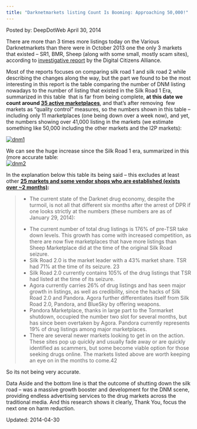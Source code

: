 ```yaml
---
title: "Darknetmarkets listing Count Is Booming: Approaching 50,000!"
---
```


Posted by: DeepDotWeb
<span>April 30, 2014</span>
    
<p>There are more than 3 times more listings today on the Various Darknetmarkets than there were in October 2013 one the only 3 markets that existed &#8211; SR1, BMR, Sheep (along with some small, mostly scam sites), according to <a href="http://bit.ly/NewSilkRoad">investigative report</a> by the Digital Citizens Alliance.</p>
<p>Most of the reports focuses on comparing silk road 1 and silk road 2 while describing the changes along the way, but the part we found to be the most interesting in this report is the table comparing the number of DNM listing nowadays to the number of listing that existed in the Silk Road 1 Era, summarized in this table  that is far from being complete, <strong>at this date we count around <a href="/2013/10/28/updated-llist-of-hidden-marketplaces-tor-i2p/">35 active marketplaces</a></strong>, and that&#8217;s after removing  few markets as &#8220;quality control&#8221; measures, so the numbers shown in this table &#8211; including only 11 marketplaces (one being down over a week now), and yet, the numbers showing over 41,000 listing in the markets (we estimate something like 50,000 including the other markets and the I2P markets):</p>
<p><a href="/imgs/2014/04/dnm1.png"><img class="aligncenter  wp-image-5176" src="/imgs/2014/04/dnm1.png" alt="dnm1" width="844" height="541" srcset="/imgs/2014/04/dnm1.png 1062w, /imgs/2014/04/dnm1-300x192.png 300w, /imgs/2014/04/dnm1-1024x657.png 1024w" sizes="(max-width: 844px) 100vw, 844px"/></a></p>
<p>We can see the huge increase since the Silk Road 1 era, summarized in this (more accurate table:<br/>
<a href="/imgs/2014/04/dnm2.png"><img class="aligncenter size-full wp-image-5177" src="/imgs/2014/04/dnm2.png" alt="dnm2" width="1065" height="233" srcset="/imgs/2014/04/dnm2.png 1065w, /imgs/2014/04/dnm2-300x66.png 300w, /imgs/2014/04/dnm2-1024x224.png 1024w" sizes="(max-width: 1065px) 100vw, 1065px"/></a></p>
<p>In the explanation below this table its being said &#8211; this excludes at least other <strong><span style="text-decoration: underline;">25 markets and some vendor shops who are established (exists over ~2 months)</span>:</strong></p>
<blockquote>
<ul>
<li>The current state of the Darknet drug economy, despite the turmoil, is not all that different six months after the arrest of DPR if one looks strictly at the numbers (these numbers are as of January 29, 2014):</li>
</ul>
<ul>
<li>The current number of total drug listings is 176% of pre-TSR take down levels. This growth has come with increased competition, as there are now five marketplaces that have more listings than Sheep Marketplace did at the time of the original Silk Road seizure.</li>
<li>Silk Road 2.0 is the market leader with a 43% market share. TSR had 71% at the time of its seizure. 23</li>
<li>Silk Road 2.0 currently contains 105% of the drug listings that TSR had listed at the time of its seizure.</li>
<li>Agora currently carries 26% of drug listings and has seen major growth in listings, as well as credibility, since the hacks of Silk Road 2.0 and Pandora. Agora further differentiates itself from Silk Road 2.0, Pandora, and BlueSky by offering weapons.</li>
<li>Pandora Marketplace, thanks in large part to the Tormarket shutdown, occupied the number two slot for several months, but has since been overtaken by Agora. Pandora currently represents 19% of drug listings among major marketplaces.</li>
<li>There are several newer markets looking to get in on the action. These sites pop up quickly and usually fade away or are quickly identified as scammers, but some become viable option for those seeking drugs online. The markets listed above are worth keeping an eye on in the months to come.42</li>
</ul>
</blockquote>
<p>So its not being very accurate.</p>
<p>Data Aside and the bottom line is that the outcome of shutting down the silk road &#8211; was a massive growth booster and development for the DNM scene,  providing endless advertising services to the drug markets across the traditional media. And this research shows it clearly, Thank You, focus the next one on harm reduction.</p>
</div>

Updated: 2014-04-30
    
